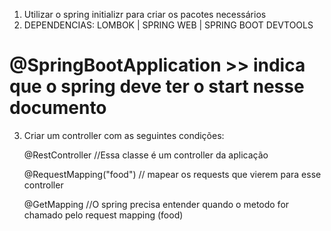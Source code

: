 1. Utilizar o spring initializr para criar os pacotes necessários
2. DEPENDENCIAS: LOMBOK | SPRING WEB | SPRING BOOT DEVTOOLS

@SpringBootApplication >> indica que o spring deve ter o start nesse documento
=

3. Criar um controller com as seguintes condições:

   @RestController //Essa classe é um controller da aplicação

   @RequestMapping("food") // mapear os requests que vierem para esse controller


   @GetMapping //O spring precisa entender quando o metodo for chamado pelo request mapping (food)
  
